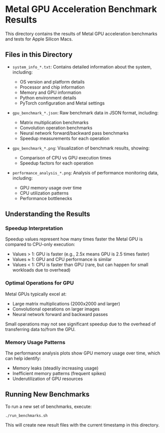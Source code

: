 # Metal GPU Acceleration Benchmark Results

This directory contains the results of Metal GPU acceleration benchmarks and tests for Apple Silicon Macs.

## Files in this Directory

- `system_info_*.txt`: Contains detailed information about the system, including:
  - OS version and platform details
  - Processor and chip information
  - Memory and GPU information
  - Python environment details
  - PyTorch configuration and Metal settings

- `gpu_benchmark_*.json`: Raw benchmark data in JSON format, including:
  - Matrix multiplication benchmarks
  - Convolution operation benchmarks 
  - Neural network forward/backward pass benchmarks
  - Speedup measurements for each operation

- `gpu_benchmark_*.png`: Visualization of benchmark results, showing:
  - Comparison of CPU vs GPU execution times
  - Speedup factors for each operation

- `performance_analysis_*.png`: Analysis of performance monitoring data, including:
  - GPU memory usage over time
  - CPU utilization patterns
  - Performance bottlenecks

## Understanding the Results

### Speedup Interpretation

Speedup values represent how many times faster the Metal GPU is compared to CPU-only execution:
- Values > 1: GPU is faster (e.g., 2.5x means GPU is 2.5 times faster)
- Values ≈ 1: GPU and CPU performance is similar
- Values < 1: CPU is faster than GPU (rare, but can happen for small workloads due to overhead)

### Optimal Operations for GPU

Metal GPUs typically excel at:
- Large matrix multiplications (2000x2000 and larger)
- Convolutional operations on larger images
- Neural network forward and backward passes

Small operations may not see significant speedup due to the overhead of transferring data to/from the GPU.

### Memory Usage Patterns

The performance analysis plots show GPU memory usage over time, which can help identify:
- Memory leaks (steadily increasing usage)
- Inefficient memory patterns (frequent spikes)
- Underutilization of GPU resources

## Running New Benchmarks

To run a new set of benchmarks, execute:

```
./run_benchmarks.sh
```

This will create new result files with the current timestamp in this directory. 